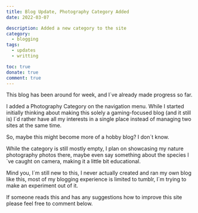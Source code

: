 ```yaml
---
title: Blog Update, Photography Category Added
date: 2022-03-07

description: Added a new category to the site
category: 
  - blogging
tags: 
  - updates
  - writting

toc: true
donate: true
comment: true
---
```


This blog has been around for week, and I´ve already made progress so far.

I added a Photography Category on the navigation menu. While I started initially thinking about making this solely a gaming-focused blog (and it still is) I´d rather have all my interests in a single place instead of managing two sites at the same time.

So, maybe this might become more of a hobby blog? I don´t know.

While the category is still mostly empty, I plan on showcasing my nature photography photos there, maybe even say something about the species I´ve caught on camera, making it a little bit educational.

Mind you, I´m still new to this, I never actually created and ran my own blog like this, most of my blogging experience is limited to tumblr, I´m trying to make an experiment out of it.

If someone reads this and has any suggestions how to improve this site please feel free to comment below.
